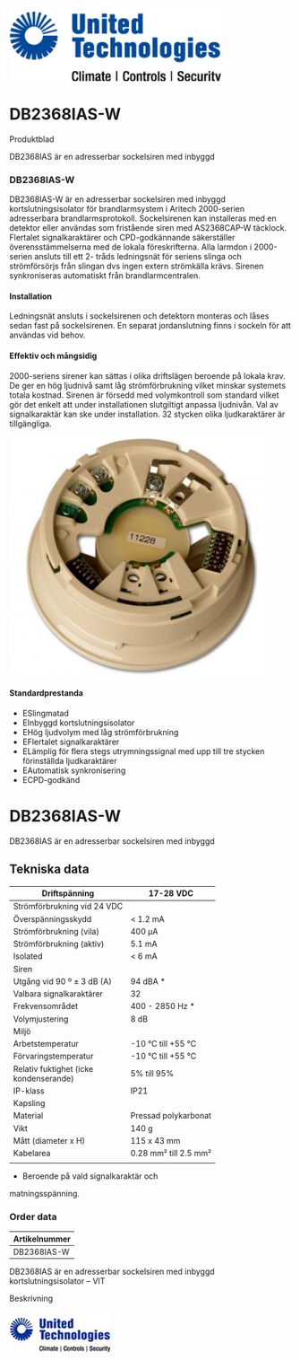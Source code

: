 ![](_page_0_Picture_0.jpeg)

# DB2368IAS-W

Produktblad

DB2368IAS är en adresserbar sockelsiren med inbyggd

### DB2368IAS-W

DB2368IAS-W är en adresserbar sockelsiren med inbyggd kortslutningsisolator för brandlarmsystem i Aritech 2000-serien adresserbara brandlarmsprotokoll. Sockelsirenen kan installeras med en detektor eller användas som fristående siren med AS2368CAP-W täcklock. Flertalet signalkaraktärer och CPD-godkännande säkerställer överensstämmelserna med de lokala föreskrifterna. Alla larmdon i 2000-serien ansluts till ett 2- tråds ledningsnät för seriens slinga och strömförsörjs från slingan dvs ingen extern strömkälla krävs. Sirenen synkroniseras automatiskt från brandlarmcentralen.

#### Installation

Ledningsnät ansluts i sockelsirenen och detektorn monteras och låses sedan fast på sockelsirenen. En separat jordanslutning finns i sockeln för att användas vid behov.

#### Effektiv och mångsidig

2000-seriens sirener kan sättas i olika driftslägen beroende på lokala krav. De ger en hög ljudnivå samt låg strömförbrukning vilket minskar systemets totala kostnad. Sirenen är försedd med volymkontroll som standard vilket gör det enkelt att under installationen slutgiltigt anpassa ljudnivån. Val av signalkaraktär kan ske under installation. 32 stycken olika ljudkaraktärer är tillgängliga.

![](_page_0_Picture_9.jpeg)

#### Standardprestanda

- ESlingmatad
- EInbyggd kortslutningsisolator
- EHög ljudvolym med låg strömförbrukning
- EFlertalet signalkaraktärer
- ELämplig för flera stegs utrymningssignal med upp till tre stycken förinställda ljudkaraktärer
- EAutomatisk synkronisering
- ECPD-godkänd

# DB2368IAS-W

DB2368IAS är en adresserbar sockelsiren med inbyggd

## Tekniska data

| Driftspänning                             | 17-28 VDC             |
|-------------------------------------------|-----------------------|
| Strömförbrukning vid 24 VDC               |                       |
| Överspänningsskydd                        | < 1.2 mA              |
| Strömförbrukning (vila)                   | 400 µA                |
| Strömförbrukning (aktiv)                  | 5.1 mA                |
| Isolated                                  | < 6 mA                |
| Siren                                     |                       |
| Utgång vid 90 º ± 3 dB (A)                | 94 dBA *              |
| Valbara signalkaraktärer                  | 32                    |
| Frekvensområdet                           | 400 - 2850 Hz *       |
| Volymjustering                            | 8 dB                  |
| Miljö                                     |                       |
| Arbetstemperatur                          | -10 °C till +55 °C    |
| Förvaringstemperatur                      | -10 °C till +55 °C    |
| Relativ fuktighet (icke<br>kondenserande) | 5% till 95%           |
| IP-klass                                  | IP21                  |
| Kapsling                                  |                       |
| Material                                  | Pressad polykarbonat  |
| Vikt                                      | 140 g                 |
| Mått (diameter x H)                       | 115 x 43 mm           |
| Kabelarea                                 | 0.28 mm² till 2.5 mm² |
|                                           |                       |

* Beroende på vald signalkaraktär och

 matningsspänning.

### Order data

| Artikelnummer |
|---------------|
| DB2368IAS-W   |

DB2368IAS är en adresserbar sockelsiren med inbyggd kortslutningsisolator – VIT

Beskrivning

![](_page_1_Picture_10.jpeg)